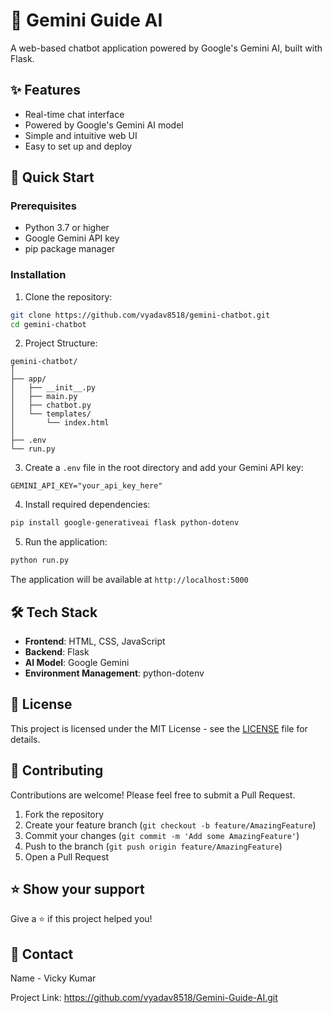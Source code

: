 # 🤖 Gemini Guide AI

A web-based chatbot application powered by Google's Gemini AI, built with Flask.

## ✨ Features

- Real-time chat interface
- Powered by Google's Gemini AI model
- Simple and intuitive web UI
- Easy to set up and deploy

## 🚀 Quick Start

### Prerequisites

- Python 3.7 or higher
- Google Gemini API key
- pip package manager

### Installation

1. Clone the repository:
```bash
git clone https://github.com/vyadav8518/gemini-chatbot.git
cd gemini-chatbot
```

2. Project Structure:
```
gemini-chatbot/
│
├── app/
│   ├── __init__.py
│   ├── main.py
│   ├── chatbot.py
│   └── templates/
│       └── index.html
│
├── .env
└── run.py
```

3. Create a `.env` file in the root directory and add your Gemini API key:
```env
GEMINI_API_KEY="your_api_key_here"
```

4. Install required dependencies:
```bash
pip install google-generativeai flask python-dotenv
```

5. Run the application:
```bash
python run.py
```

The application will be available at `http://localhost:5000`

## 🛠️ Tech Stack

- **Frontend**: HTML, CSS, JavaScript
- **Backend**: Flask
- **AI Model**: Google Gemini
- **Environment Management**: python-dotenv

## 📝 License

This project is licensed under the MIT License - see the [LICENSE](LICENSE) file for details.

## 🤝 Contributing

Contributions are welcome! Please feel free to submit a Pull Request.

1. Fork the repository
2. Create your feature branch (`git checkout -b feature/AmazingFeature`)
3. Commit your changes (`git commit -m 'Add some AmazingFeature'`)
4. Push to the branch (`git push origin feature/AmazingFeature`)
5. Open a Pull Request

## ⭐ Show your support

Give a ⭐️ if this project helped you!

## 📧 Contact

Name - Vicky Kumar

Project Link: https://github.com/vyadav8518/Gemini-Guide-AI.git
